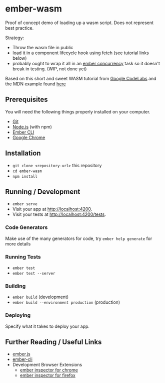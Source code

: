 # ember-wasm

Proof of concept demo of loading up a wasm script. Does not represent best practice.

Strategy:
- Throw the wasm file in public
- load it in a component lifecycle hook using fetch (see tutorial links below)
- probably ought to wrap it all in an [ember concurrency](https://ember-concurrency.com/)
task so it doesn't break in testing. (WIP, not done yet)

Based on this short and sweet WASM tutorial from [Google CodeLabs](https://codelabs.developers.google.com/codelabs/web-assembly-intro/index.html?index=..%2F..%2Findex#3) and the MDN example found [here](https://developer.mozilla.org/en-US/docs/WebAssembly/Using_the_JavaScript_API)

## Prerequisites

You will need the following things properly installed on your computer.

* [Git](https://git-scm.com/)
* [Node.js](https://nodejs.org/) (with npm)
* [Ember CLI](https://ember-cli.com/)
* [Google Chrome](https://google.com/chrome/)

## Installation

* `git clone <repository-url>` this repository
* `cd ember-wasm`
* `npm install`

## Running / Development

* `ember serve`
* Visit your app at [http://localhost:4200](http://localhost:4200).
* Visit your tests at [http://localhost:4200/tests](http://localhost:4200/tests).

### Code Generators

Make use of the many generators for code, try `ember help generate` for more details

### Running Tests

* `ember test`
* `ember test --server`

### Building

* `ember build` (development)
* `ember build --environment production` (production)

### Deploying

Specify what it takes to deploy your app.

## Further Reading / Useful Links

* [ember.js](https://emberjs.com/)
* [ember-cli](https://ember-cli.com/)
* Development Browser Extensions
  * [ember inspector for chrome](https://chrome.google.com/webstore/detail/ember-inspector/bmdblncegkenkacieihfhpjfppoconhi)
  * [ember inspector for firefox](https://addons.mozilla.org/en-US/firefox/addon/ember-inspector/)
